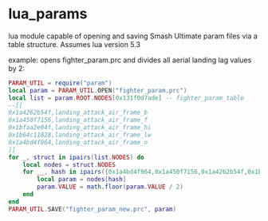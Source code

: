 # lua_params

lua module capable of opening and saving Smash Ultimate param files via a table structure. Assumes lua version 5.3

example: opens fighter_param.prc and divides all aerial landing lag values by 2:
```lua
PARAM_UTIL = require("param")
local param = PARAM_UTIL.OPEN("fighter_param.prc")
local list = param.ROOT.NODES[0x131f0d7ade] -- fighter_param_table
--[[
0x1a4262b54f,landing_attack_air_frame_b
0x1a450f7156,landing_attack_air_frame_f
0x1bfaa2e04f,landing_attack_air_frame_hi
0x1b64c11828,landing_attack_air_frame_lw
0x1a4bd4f964,landing_attack_air_frame_n
]]
for _, struct in ipairs(list.NODES) do
    local nodes = struct.NODES
    for __, hash in ipairs({0x1a4bd4f964,0x1a450f7156,0x1a4262b54f,0x1bfaa2e04f,0x1b64c11828}) do
        local param = nodes[hash]
        param.VALUE = math.floor(param.VALUE / 2)
    end
end
PARAM_UTIL.SAVE("fighter_param_new.prc", param)
```
